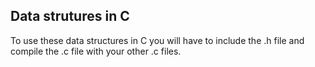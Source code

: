 ## Data strutures in C

To use these data structures in C you will have to include the .h file and compile the .c file with your other .c files.
